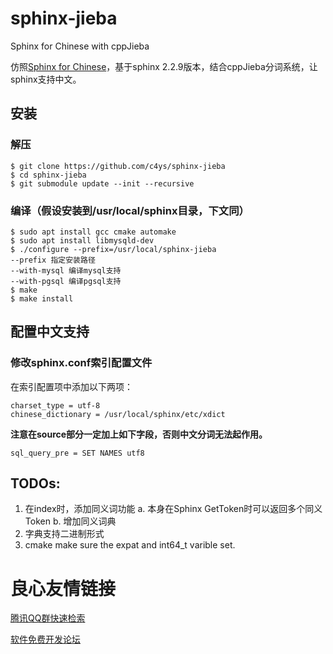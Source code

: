 # sphinx-jieba
Sphinx for Chinese with cppJieba

仿照[Sphinx for Chinese](https://github.com/eric1688/sphinx.git)，基于sphinx 2.2.9版本，结合cppJieba分词系统，让sphinx支持中文。

## 安装
### 解压

```
$ git clone https://github.com/c4ys/sphinx-jieba
$ cd sphinx-jieba
$ git submodule update --init --recursive
```

### 编译（假设安装到/usr/local/sphinx目录，下文同）

```
$ sudo apt install gcc cmake automake
$ sudo apt install libmysqld-dev
$ ./configure --prefix=/usr/local/sphinx-jieba
--prefix 指定安装路径
--with-mysql 编译mysql支持
--with-pgsql 编译pgsql支持
$ make
$ make install
```

## 配置中文支持

### 修改sphinx.conf索引配置文件

在索引配置项中添加以下两项：

```
charset_type = utf-8
chinese_dictionary = /usr/local/sphinx/etc/xdict
```

**注意在source部分一定加上如下字段，否则中文分词无法起作用。**

```
sql_query_pre = SET NAMES utf8
```

## TODOs:

1. 在index时，添加同义词功能
    a. 本身在Sphinx GetToken时可以返回多个同义Token
    b. 增加同义词典
2. 字典支持二进制形式
3. cmake make sure the expat and int64_t varible set.


 # 良心友情链接

[腾讯QQ群快速检索](http://u.720life.cn/s/8cf73f7c)

[软件免费开发论坛](http://u.720life.cn/s/bbb01dc0)